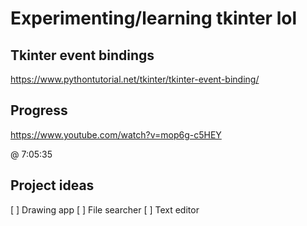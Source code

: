 # Experimenting/learning tkinter lol

## Tkinter event bindings
https://www.pythontutorial.net/tkinter/tkinter-event-binding/

## Progress

https://www.youtube.com/watch?v=mop6g-c5HEY

@ 7:05:35

## Project ideas
[ ] Drawing app
[ ] File searcher
[ ] Text editor